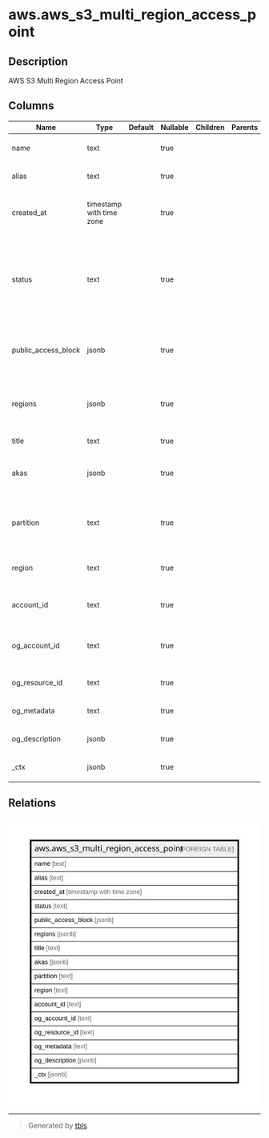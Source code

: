 # aws.aws_s3_multi_region_access_point

## Description

AWS S3 Multi Region Access Point

## Columns

| Name | Type | Default | Nullable | Children | Parents | Comment |
| ---- | ---- | ------- | -------- | -------- | ------- | ------- |
| name | text |  | true |  |  | The name of the Multi-Region Access Point. |
| alias | text |  | true |  |  | The alias for the Multi-Region Access Point. |
| created_at | timestamp with time zone |  | true |  |  | When the Multi-Region Access Point create request was received. |
| status | text |  | true |  |  | The current status of the Multi-Region Access Point. CREATING and DELETING are temporary states that exist while the request is propagating and being completed. |
| public_access_block | jsonb |  | true |  |  | The PublicAccessBlock configuration that you want to apply to this Amazon S3 account. |
| regions | jsonb |  | true |  |  | A collection of the Regions and buckets associated with the Multi-Region Access Point. |
| title | text |  | true |  |  | Title of the resource. |
| akas | jsonb |  | true |  |  | Array of globally unique identifier strings (also known as) for the resource. |
| partition | text |  | true |  |  | The AWS partition in which the resource is located (aws, aws-cn, or aws-us-gov). |
| region | text |  | true |  |  | The AWS Region in which the resource is located. |
| account_id | text |  | true |  |  | The AWS Account ID in which the resource is located. |
| og_account_id | text |  | true |  |  | The Platform Account ID in which the resource is located. |
| og_resource_id | text |  | true |  |  | The unique ID of the resource in opengovernance. |
| og_metadata | text |  | true |  |  | Platform Metadata of the AWS resource. |
| og_description | jsonb |  | true |  |  | The full model description of the resource |
| _ctx | jsonb |  | true |  |  | Steampipe context in JSON form, e.g. connection_name. |

## Relations

![er](aws.aws_s3_multi_region_access_point.svg)

---

> Generated by [tbls](https://github.com/k1LoW/tbls)
